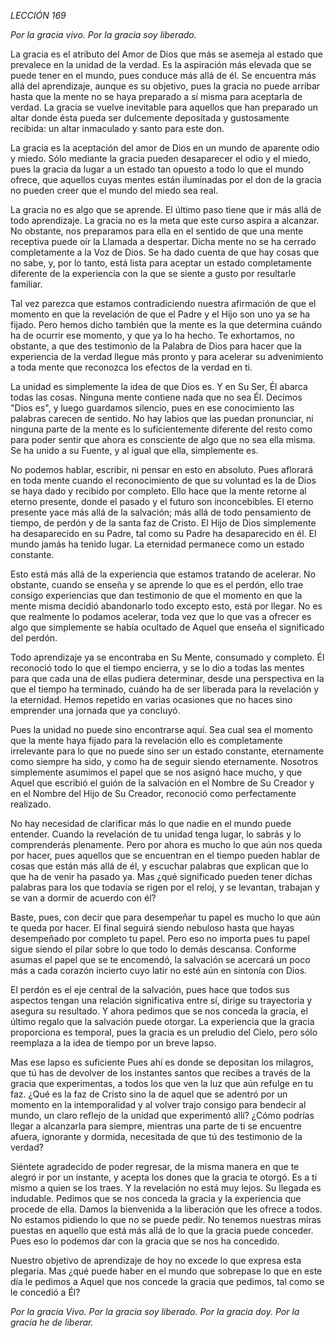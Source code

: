 *LECCIÓN 169*

*Por la gracia vivo. Por la gracia soy liberado.*

La gracia es el atributo del Amor de Dios que más se asemeja al estado que prevalece en la unidad de la verdad. Es la aspiración más elevada que se puede tener en el mundo, pues conduce más allá de él. Se encuentra más allá del aprendizaje, aunque es su objetivo, pues la gracia no puede arribar hasta que la mente no se haya preparado a sí misma para aceptarla de verdad. La gracia se vuelve inevitable para aquellos que han preparado un altar donde ésta pueda ser dulcemente depositada y gustosamente recibida: un altar inmaculado y santo para este don.

La gracia es la aceptación del amor de Dios en un mundo de aparente odio y miedo. Sólo mediante la gracia pueden desaparecer el odio y el miedo, pues la gracia da lugar a un estado tan opuesto a todo lo que el mundo ofrece, que aquellos cuyas mentes están iluminadas por el don de la gracia no pueden creer que el mundo del miedo sea real.

La gracia no es algo que se aprende. El último paso tiene que ir más allá de todo aprendizaje. La gracia no es la meta que este curso aspira a alcanzar. No obstante, nos preparamos para ella en el sentido de que una mente receptiva puede oír la Llamada a despertar. Dicha mente no se ha cerrado completamente a la Voz de Dios. Se ha dado cuenta de que hay cosas que no sabe, y, por lo tanto, está lista para aceptar un estado completamente diferente de la experiencia con la que se siente a gusto por resultarle familiar.

Tal vez parezca que estamos contradiciendo nuestra afirmación de que el momento en que la revelación de que el Padre y el Hijo son uno ya se ha fijado. Pero hemos dicho también que la mente es la que determina cuándo ha de ocurrir ese momento, y que ya lo ha hecho. Te exhortamos, no obstante, a que des testimonio de la Palabra de Dios para hacer que la experiencia de la verdad llegue más pronto y para acelerar su advenimiento a toda mente que reconozca los efectos de la verdad en ti.

La unidad es simplemente la idea de que Dios es. Y en Su Ser, Él abarca todas las cosas. Ninguna mente contiene nada que no sea Él. Decimos "Dios es", y luego guardamos silencio, pues en ese conocimiento las palabras carecen de sentido. No hay labios que las puedan pronunciar, ni ninguna parte de la mente es lo suficientemente diferente del resto como para poder sentir que ahora es consciente de algo que no sea ella misma. Se ha unido a su Fuente, y al igual que ella, simplemente es.

No podemos hablar, escribir, ni pensar en esto en absoluto. Pues aflorará en toda mente cuando el reconocimiento de que su voluntad es la de Dios se haya dado y recibido por completo. Ello hace que la mente retorne al eterno presente, donde el pasado y el futuro son inconcebibles. El eterno presente yace más allá de la salvación; más allá de todo pensamiento de tiempo, de perdón y de la santa faz de Cristo. El Hijo de Dios simplemente ha desaparecido en su Padre, tal como su Padre ha desaparecido en él. El mundo jamás ha tenido lugar. La eternidad permanece como un estado constante.

Esto está más allá de la experiencia que estamos tratando de acelerar. No obstante, cuando se enseña y se aprende lo que es el perdón, ello trae consigo experiencias que dan testimonio de que el momento en que la mente misma decidió abandonarlo todo excepto esto, está por llegar. No es que realmente lo podamos acelerar, toda vez que lo que vas a ofrecer es algo que simplemente se había ocultado de Aquel que enseña el significado del perdón.

Todo aprendizaje ya se encontraba en Su Mente, consumado y completo. Él reconoció todo lo que el tiempo encierra, y se lo dio a todas las mentes para que cada una de ellas pudiera determinar, desde una perspectiva en la que el tiempo ha terminado, cuándo ha de ser liberada para la revelación y la eternidad. Hemos repetido en varias ocasiones que no haces sino emprender una jornada que ya concluyó.

Pues la unidad no puede sino encontrarse aquí. Sea cual sea el momento que la mente haya fijado para la revelación ello es completamente irrelevante para lo que no puede sino ser un estado constante, eternamente como siempre ha sido, y como ha de seguir siendo eternamente. Nosotros simplemente asumimos el papel que se nos asignó hace mucho, y que Aquel que escribió el guión de la salvación en el Nombre de Su Creador y en el Nombre del Hijo de Su Creador, reconoció como perfectamente realizado.

No hay necesidad de clarificar más lo que nadie en el mundo puede entender. Cuando la revelación de tu unidad tenga lugar, lo sabrás y lo comprenderás plenamente. Pero por ahora es mucho lo que aún nos queda por hacer, pues aquellos que se encuentran en el tiempo pueden hablar de cosas que están más allá de él, y escuchar palabras que explican que lo que ha de venir ha pasado ya. Mas ¿qué significado pueden tener dichas palabras para los que todavía se rigen por el reloj, y se levantan, trabajan y se van a dormir de acuerdo con él?

Baste, pues, con decir que para desempeñar tu papel es mucho lo que aún te queda por hacer. El final seguirá siendo nebuloso hasta que hayas desempeñado por completo tu papel. Pero eso no importa pues tu papel sigue siendo el pilar sobre lo que todo lo demás descansa. Conforme asumas el papel que se te encomendó, la salvación se acercará un poco más a cada corazón incierto cuyo latir no esté aún en sintonía con Dios.

El perdón es el eje central de la salvación, pues hace que todos sus aspectos tengan una relación significativa entre sí, dirige su trayectoria y asegura su resultado. Y ahora pedimos que se nos conceda la gracia, el último regalo que la salvación puede otorgar. La experiencia que la gracia proporciona es temporal, pues la gracia es un preludio del Cielo, pero sólo reemplaza a la idea de tiempo por un breve lapso.

Mas ese lapso es suficiente Pues ahí es donde se depositan los milagros, que tú has de devolver de los instantes santos que recibes a través de la gracia que experimentas, a todos los que ven la luz que aún refulge en tu faz. ¿Qué es la faz de Cristo sino la de aquel que se adentró por un momento en la intemporalidad y al volver trajo consigo para bendecir al mundo, un claro reflejo de la unidad que experimentó allí? ¿Cómo podrías llegar a alcanzarla para siempre, mientras una parte de ti se encuentre afuera, ignorante y dormida, necesitada de que tú des testimonio de la verdad?

Siéntete agradecido de poder regresar, de la misma manera en que te alegró ir por un instante, y acepta los dones que la gracia te otorgó. Es a ti mismo a quien se los traes. Y la revelación no está muy lejos. Su llegada es indudable. Pedimos que se nos conceda la gracia y la experiencia que procede de ella. Damos la bienvenida a la liberación que les ofrece a todos. No estamos pidiendo lo que no se puede pedir. No tenemos nuestras miras puestas en aquello que está más allá de lo que la gracia puede conceder. Pues eso lo podemos dar con la gracia que se nos ha concedido.

Nuestro objetivo de aprendizaje de hoy no excede lo que expresa esta plegaria. Mas ¿qué puede haber en el mundo que sobrepase lo que en este día le pedimos a Aquel que nos concede la gracia que pedimos, tal como se le concedió a Él?

_Por la gracia Vivo. Por la gracia soy liberado._
_Por la gracia doy. Por la gracia he de liberar._